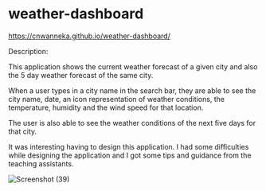 # weather-dashboard

https://cnwanneka.github.io/weather-dashboard/

Description:

This application shows the current weather forecast of a given city and also the 5 day weather forecast of the same city.

When a user types in a city name in the search bar, they are able to see the city name, date, an icon representation of weather conditions, the temperature, humidity and the wind speed for that location.

The user is also able to see the weather conditions of the next five days for that city.

It was interesting having to design this application. I had some difficulties while designing the application and I got some tips and guidance from the teaching assistants.


![Screenshot (39)](https://user-images.githubusercontent.com/68708065/227428870-f8d31c07-236e-4c5f-a293-89f132c63194.png)


